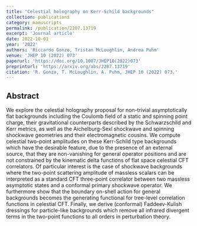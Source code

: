 ```yaml
---
title: "Celestial holography on Kerr-Schild backgrounds"
collection: publications
category: manuscripts
permalink: /publication/2207.13719
excerpt: 'Journal article'
date: 2022-10-01
year: '2022'
authors: 'Riccardo Gonzo, Tristan McLoughlin, Andrea Puhm'
venue: 'JHEP 10 (2022) 073'
paperurl: 'https://doi.org/10.1007/JHEP10(2022)073'
preprinturl: 'https://arxiv.org/abs/2207.13719'
citation: 'R. Gonzo, T. McLoughlin, A. Puhm, JHEP 10 (2022) 073.'
---
```


## Abstract
We explore the celestial holography proposal for non-trivial asymptotically flat backgrounds including the Coulomb field of a static and spinning point charge, their gravitational counterparts described by the Schwarzschild and Kerr metrics, as well as the Aichelburg-Sexl shockwave and spinning shockwave geometries and their electromagnetic cousins. We compute celestial two-point amplitudes on these Kerr-Schild type backgrounds which have the desirable feature, due to the presence of an external source, that they are non-vanishing for general operator positions and are not constrained by the kinematic delta functions of flat space celestial CFT correlators. Of particular interest is the case of shockwave backgrounds where the two-point scattering amplitude of massless scalars can be interpreted as a standard CFT three-point correlator between two massless asymptotic states and a conformal primary shockwave operator. We furthermore show that the boundary on-shell action for general backgrounds becomes the generating functional for tree-level correlation functions in celestial CFT. Finally, we derive (conformal) Faddeev-Kulish dressings for particle-like backgrounds which remove all infrared divergent terms in the two-point functions to all orders in perturbation theory. 

